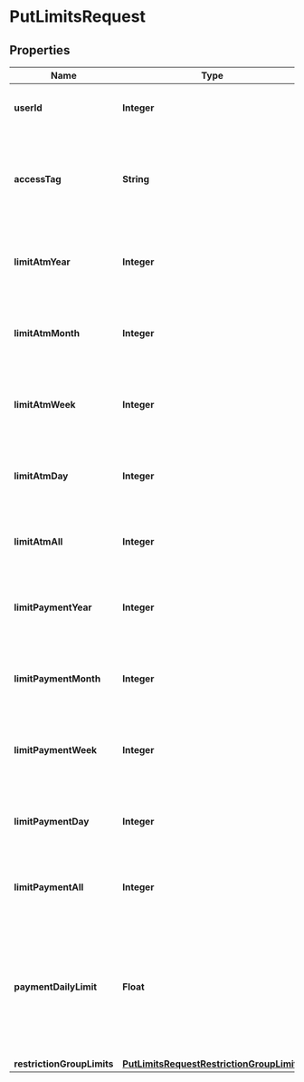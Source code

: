 

# PutLimitsRequest


## Properties

| Name | Type | Description | Notes |
|------------ | ------------- | ------------- | -------------|
|**userId** | **Integer** | The unique identifier of the cardholder. |  [optional] |
|**accessTag** | **String** | A unique identifier used to enforce [Idempotency](/guide/api-basics/idempotency.html). Max length: 250 characters.  |  [optional] |
|**limitAtmYear** | **Integer** | ATM operations limit for a sliding year. No default value. |  [optional] |
|**limitAtmMonth** | **Integer** | ATM operations limit for a sliding month. No default value. |  [optional] |
|**limitAtmWeek** | **Integer** | ATM operations limit for a sliding week. Default value €2000. |  [optional] |
|**limitAtmDay** | **Integer** | ATM operations limit for a single day. Default value €1000. |  [optional] |
|**limitAtmAll** | **Integer** | ATM operations limit from beginning. No default value. |  [optional] |
|**limitPaymentYear** | **Integer** | POS operations limit for a sliding year. No default value. |  [optional] |
|**limitPaymentMonth** | **Integer** | POS operations limit for a sliding month. No default value. |  [optional] |
|**limitPaymentWeek** | **Integer** | POS operations limit for a sliding week. Default value €3000. |  [optional] |
|**limitPaymentDay** | **Integer** | POS operations limit for a single day. Default value €2000. |  [optional] |
|**limitPaymentAll** | **Integer** | POS operations limit from beginning. No default value. |  [optional] |
|**paymentDailyLimit** | **Float** | POS operations limit for a single day including cents. The decimal delimiter must be \&quot;.\&quot;. No default value. |  [optional] |
|**restrictionGroupLimits** | [**PutLimitsRequestRestrictionGroupLimits**](PutLimitsRequestRestrictionGroupLimits.md) |  |  [optional] |



